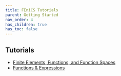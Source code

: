 ```yaml
---
title: FEniCS Tutorials
parent: Getting Started
nav_order: 4
has_children: true
has_toc: false
---
```


Tutorials
-----
- [Finite Elements, Functions, and Function Spaces](/tutorial1/ipython_elements_functions_fcnspaces.md)
- [Functions & Expressions](/tutorial2/ipython_learning1.md)
